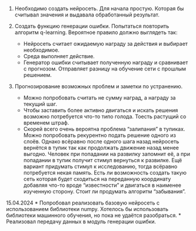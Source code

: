 1. Необходимо создать нейросеть. Для начала простую. Которая бы считывал значения и выдавала обработанный результат.
2. Создать функцию генерации ошибки. Попытаться повторить алгоритм q-learning. Вероятное правило должно выглядеть так: 

    * Нейросеть считает ожидаемую награду за действия и выбирает необходимое. 
    * Среда выполняет действие.
    * Генератор ошибки считывает полученную награду и сравнивает с прогнозом. Отправляет разницу на обучение сети с прошлым решением.

3. Прогнозирование возможных проблем и заметки по устранению.
    * Можно попробовать считать не сумму наград, а награду за текущий шаг.
    * Чтобы заставить более активно двигаться и искать решения возможно потребуется что-то типо голода. Тоесть растущий со временем штраф.
    * Скорей всего очень вероятна проблема “залипания” в тупиках. Можно попробовать рекурентно подать решение одного из слоёв. Однако всёравно после одного шага назад нейросеть вернётся в тупик так как продолжать движение назад менее выгодно. Человек при попадании на развилку запомнит её, а при попадании в тупик получит стимул вернуться к развилке. Ещё вариант придумать стимул к исследованию, тогда всёравно потребуется некая память. Есть ли возможность создать такую сеть которая будет сходиться на переданную координату добавляя что-то вроде “известности” и двигаться в наименее изученную сторону. Стоит ли продумать алгоритм “забывания”.

15.04.2024
    * Попробовал реализовать базовую нейросеть с использованием библиотеки numpy. Хотелось бы использовать библиотеки машинного обучения, но пока не удаётся разобраться.
    * Реализовал передачу данных в модуль генерации ошибки.
